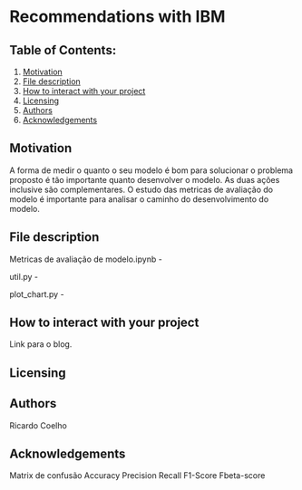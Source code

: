 # Recommendations with IBM

## Table of Contents:

1. [Motivation](#motivation)
2. [File description](#file)
3. [How to interact with your project](#interact)
4. [Licensing](#licensing)
5. [Authors](#author)
6. [Acknowledgements](#ack)

## Motivation <a name="motivation"></a>

A forma de medir o quanto o seu modelo é bom para solucionar o problema proposto é tão importante quanto desenvolver o modelo. As duas ações inclusive são complementares. O estudo das metricas de avaliação do modelo é 
importante para analisar o caminho do desenvolvimento do modelo.

## File description <a name="file"></a>

Metricas de avaliação de modelo.ipynb -

util.py - 

plot_chart.py - 

## How to interact with your project <a name="interact"></a>

Link para o blog.

## Licensing <a name="licensing"></a>

## Authors <a name="author"></a>
Ricardo Coelho

## Acknowledgements <a name="ack"></a>
Matrix de confusão
Accuracy
Precision
Recall
F1-Score
Fbeta-score